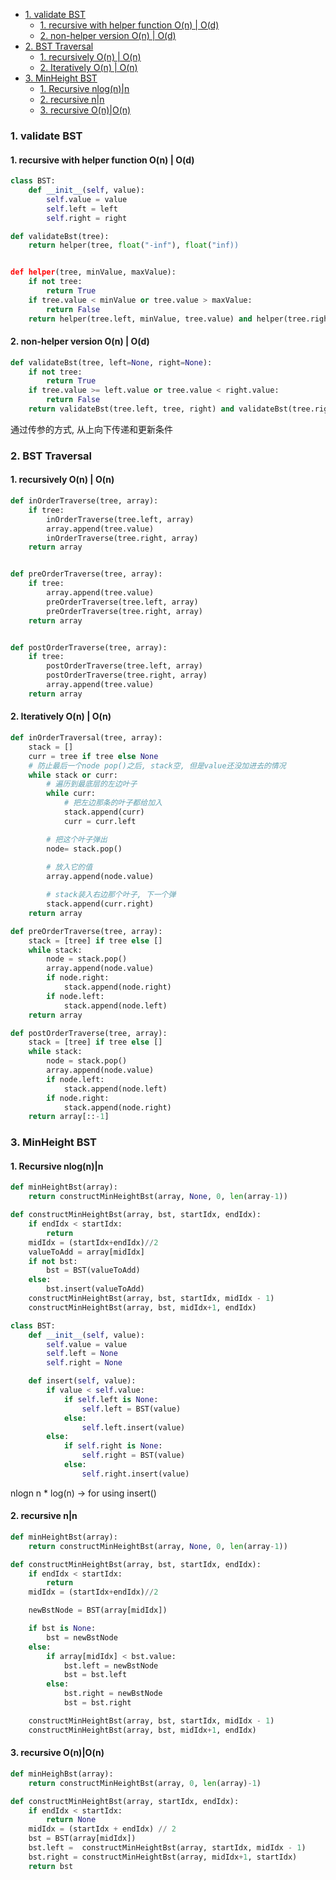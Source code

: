 - [1. validate BST](#1-validate-bst)
  - [1. recursive with helper function O(n) | O(d)](#1-recursive-with-helper-function-on--od)
  - [2. non-helper version O(n) | O(d)](#2-non-helper-version-on--od)
- [2. BST Traversal](#2-bst-traversal)
  - [1. recursively O(n) | O(n)](#1-recursively-on--on)
  - [2. Iteratively O(n) | O(n)](#2-iteratively-on--on)
- [3. MinHeight BST](#3-minheight-bst)
  - [1. Recursive nlog(n)|n](#1-recursive-nlognn)
  - [2. recursive n|n](#2-recursive-nn)
  - [3. recursive O(n)|O(n)](#3-recursive-onon)

### 1. validate BST


#### 1. recursive with helper function O(n) | O(d)

~~~py
class BST:
    def __init__(self, value):
        self.value = value
        self.left = left
        self.right = right

def validateBst(tree):
    return helper(tree, float("-inf"), float("inf))


def helper(tree, minValue, maxValue):
    if not tree:
        return True
    if tree.value < minValue or tree.value > maxValue:
        return False
    return helper(tree.left, minValue, tree.value) and helper(tree.right, tree.value, maxValue)
~~~

#### 2. non-helper version O(n) | O(d)

~~~py
def validateBst(tree, left=None, right=None):
    if not tree:
        return True
    if tree.value >= left.value or tree.value < right.value:
        return False
    return validateBst(tree.left, tree, right) and validateBst(tree.right, left, tree)
~~~
通过传参的方式, 从上向下传递和更新条件



### 2. BST Traversal

#### 1. recursively O(n) | O(n)
~~~py
def inOrderTraverse(tree, array):
    if tree:
        inOrderTraverse(tree.left, array)
        array.append(tree.value)
        inOrderTraverse(tree.right, array)
    return array


def preOrderTraverse(tree, array):
    if tree:
        array.append(tree.value)
        preOrderTraverse(tree.left, array)
        preOrderTraverse(tree.right, array)
    return array


def postOrderTraverse(tree, array):
    if tree:
        postOrderTraverse(tree.left, array)
        postOrderTraverse(tree.right, array)
        array.append(tree.value)
    return array
~~~

#### 2. Iteratively O(n) | O(n)
~~~py
def inOrderTraversal(tree, array):
    stack = []
    curr = tree if tree else None
    # 防止最后一个node pop()之后, stack空, 但是value还没加进去的情况
    while stack or curr:
        # 遍历到最底层的左边叶子
        while curr:
            # 把左边那条的叶子都给加入
            stack.append(curr)
            curr = curr.left

        # 把这个叶子弹出
        node= stack.pop()
        
        # 放入它的值
        array.append(node.value)

        # stack装入右边那个叶子, 下一个弹
        stack.append(curr.right)
    return array

def preOrderTraverse(tree, array):
    stack = [tree] if tree else []
    while stack:
        node = stack.pop()
        array.append(node.value)
        if node.right:
            stack.append(node.right)
        if node.left:
            stack.append(node.left)
    return array

def postOrderTraverse(tree, array):
    stack = [tree] if tree else []
    while stack:
        node = stack.pop()
        array.append(node.value)
        if node.left:
            stack.append(node.left)
        if node.right:
            stack.append(node.right)
    return array[::-1]
~~~

### 3. MinHeight BST


#### 1. Recursive nlog(n)|n
~~~python
def minHeightBst(array):
    return constructMinHeightBst(array, None, 0, len(array-1))

def constructMinHeightBst(array, bst, startIdx, endIdx):
    if endIdx < startIdx:
        return
    midIdx = (startIdx+endIdx)//2
    valueToAdd = array[midIdx]
    if not bst:
        bst = BST(valueToAdd)
    else:
        bst.insert(valueToAdd)
    constructMinHeightBst(array, bst, startIdx, midIdx - 1)
    constructMinHeightBst(array, bst, midIdx+1, endIdx)

class BST:
    def __init__(self, value):
        self.value = value
        self.left = None
        self.right = None

    def insert(self, value):
        if value < self.value:
            if self.left is None:
                self.left = BST(value)
            else:
                self.left.insert(value)
        else:
            if self.right is None:
                self.right = BST(value)
            else:
                self.right.insert(value)

~~~
nlogn n * log(n) -> for using insert()

#### 2. recursive n|n

~~~py
def minHeightBst(array):
    return constructMinHeightBst(array, None, 0, len(array-1))

def constructMinHeightBst(array, bst, startIdx, endIdx):
    if endIdx < startIdx:
        return
    midIdx = (startIdx+endIdx)//2

    newBstNode = BST(array[midIdx])

    if bst is None:
        bst = newBstNode
    else:
        if array[midIdx] < bst.value:
            bst.left = newBstNode
            bst = bst.left
        else:
            bst.right = newBstNode
            bst = bst.right

    constructMinHeightBst(array, bst, startIdx, midIdx - 1)
    constructMinHeightBst(array, bst, midIdx+1, endIdx)
~~~

#### 3. recursive O(n)|O(n)

~~~python
def minHeighBst(array):
    return constructMinHeightBst(array, 0, len(array)-1)

def constructMinHeightBst(array, startIdx, endIdx):
    if endIdx < startIdx:
        return None
    midIdx = (startIdx + endIdx) // 2
    bst = BST(array[midIdx])
    bst.left =  constructMinHeightBst(array, startIdx, midIdx - 1)
    bst.right = constructMinHeightBst(array, midIdx+1, startIdx)
    return bst
~~~